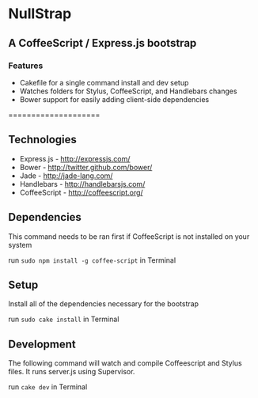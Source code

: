 # NullStrap
## A CoffeeScript / Express.js bootstrap

### Features

* Cakefile for a single command install and dev setup
* Watches folders for Stylus, CoffeeScript, and Handlebars changes
* Bower support for easily adding client-side dependencies

====================

## Technologies

* Express.js - http://expressjs.com/
* Bower - http://twitter.github.com/bower/
* Jade - http://jade-lang.com/
* Handlebars - http://handlebarsjs.com/
* CoffeeScript - http://coffeescript.org/

## Dependencies

This command needs to be ran first if CoffeeScript is not installed on your system

run `sudo npm install -g coffee-script` in Terminal

## Setup

Install all of the dependencies necessary for the bootstrap

run `sudo cake install` in Terminal

## Development

The following command will watch and compile Coffeescript and Stylus files. It runs server.js using Supervisor.

run `cake dev` in Terminal
